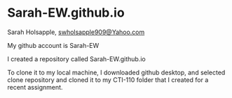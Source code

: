 # Sarah-EW.github.io

Sarah Holsapple, swholsapple909@Yahoo.com

My github account is Sarah-EW

I created a repository called Sarah-EW.github.io

To clone it to my local machine, I downloaded github desktop, and selected clone repository and cloned it to my CTI-110 folder that I created for a recent assignment.


